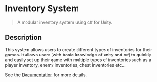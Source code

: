 # Inventory System
> A modular inventory system using c# for Unity.

## Description
This system allows users to create different types of inventories for their games. It allows users (with basic knowledge of unity and c#) to quickly and easily set up their game with multiple types of inventories such as a player inventory, enemy inventories, chest inventories etc...

See the [Documentation]() for more details.
